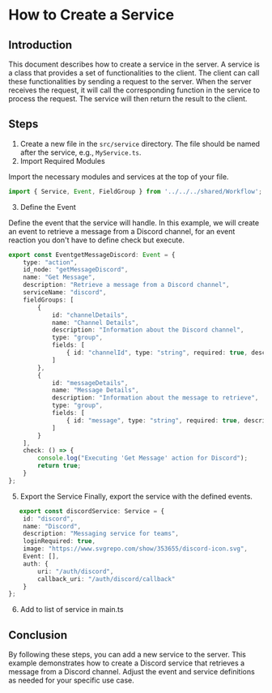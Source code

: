 # How to Create a Service

## Introduction

This document describes how to create a service in the server. A service is a class that provides a set of functionalities to the client. The client can call these functionalities by sending a request to the server. When the server receives the request, it will call the corresponding function in the service to process the request. The service will then return the result to the client.

## Steps

1. Create a new file in the `src/service` directory. The file should be named after the service, e.g., `MyService.ts`.
2. Import Required Modules

Import the necessary modules and services at the top of your file.

```typescript
import { Service, Event, FieldGroup } from '../../../shared/Workflow';
```

3. Define the Event

Define the event that the service will handle. In this example, we will create an event to retrieve a message from a Discord channel, for an event reaction you don't have to define check but execute.

```typescript
export const EventgetMessageDiscord: Event = {
    type: "action",
    id_node: "getMessageDiscord",
    name: "Get Message",
    description: "Retrieve a message from a Discord channel",
    serviceName: "discord",
    fieldGroups: [
        {
            id: "channelDetails",
            name: "Channel Details",
            description: "Information about the Discord channel",
            type: "group",
            fields: [
                { id: "channelId", type: "string", required: true, description: "The channel ID" }
            ]
        },
        {
            id: "messageDetails",
            name: "Message Details",
            description: "Information about the message to retrieve",
            type: "group",
            fields: [
                { id: "message", type: "string", required: true, description: "The message content" }
            ]
        }
    ],
    check: () => {
        console.log("Executing 'Get Message' action for Discord");
        return true;
    }
};
```

5. Export the Service
   Finally, export the service with the defined events.

```typescript
   export const discordService: Service = {
    id: "discord",
    name: "Discord",
    description: "Messaging service for teams",
    loginRequired: true,
    image: "https://www.svgrepo.com/show/353655/discord-icon.svg",
    Event: [],
    auth: {
        uri: "/auth/discord",
        callback_uri: "/auth/discord/callback"
    }
};
```

6. Add to list of service in main.ts

## Conclusion

By following these steps, you can add a new service to the server. This example demonstrates how to create a Discord service that retrieves a message from a Discord channel. Adjust the event and service definitions as needed for your specific use case.
